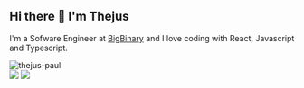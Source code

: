 ## Hi there 👋 I'm Thejus

<span>I'm a Sofware Engineer at <a href="https://github.com/bigbinary">BigBinary</a> and I love coding with React, Javascript and Typescript.</span>

<img src="https://komarev.com/ghpvc/?username=thejus-paul&label=Profile%20views&color=0e75b6&style=flat" alt="thejus-paul" >

<div style="display: flex;">
<img src="http://github-readme-streak-stats.herokuapp.com?user=thejus-paul&theme=react&hide_border=true&date_format=j%20M%5B%20Y%5D&fire=00DDA4" /> &nbsp;
<img src="https://github-readme-stats.vercel.app/api?username=thejus-paul&theme=react&show_icons=true&count_private=true&hide_border=true" />
</div>
